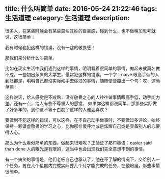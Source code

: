 title: 什么叫简单
date: 2016-05-24 21:22:46
tags: 生活道理
category: 生活道理
description:
---
很多人，在某些时候会有某些莫名其妙的自豪感，碰到什么，也不做稍加思考就说，这很简单！

我有时候也犯这样的错误，没有一丝的敬畏感！

<!--more-->

那我们来分析什么叫简单。

比如在现实生活中我们遇到这样的事情，明明看着很简单的事情，做起来就莫名做不成。一些初出茅庐的大学生，最常犯这样的错误，一个字：naive
眼高手低的人到处都是，明明自己都没实际动手去做过的事情，随随便便蹦出一个句：哎，这简单嘛！

这样说话，给人感觉是不成熟，没有敬畏之心的人往往做事情眼高手低，动手能力差。还有一点，给人有些不尊重人的感觉。
如果你这样都说简单，那那些实际做了好多年的，到你这不等于白痴？这样的人谁会喜欢？

要做到不犯这样的错误，可以这样，在不自己动手做事时，不要做过多评论，始终保持一颗谦虚敬畏的学习之心，比你那样傻呼地或是炫耀自己或是责备别人的心要得人心。

那么为什么看似简单的东西，做起来很难呢？正验证了那句英语：easier said than done
人的眼光是有限的，这当中也会出现我们完全意想不到的事情。

有一个搞笑的事情是，他们老板自己也承认了，他在不了解的情况下，交给别人一个任务，要在几个星期内完成实际要几个月才能完成的任务，在他眼里，那些事情很简单。
